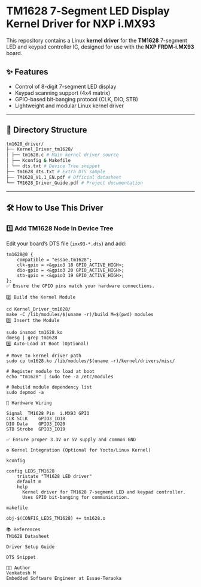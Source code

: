 # TM1628 7‑Segment LED Display Kernel Driver for NXP i.MX93

This repository contains a Linux **kernel driver** for the **TM1628** 7-segment LED and keypad controller IC, designed for use with the **NXP FRDM-i.MX93** board.

## ✨ Features

- Control of 8-digit 7-segment LED display
- Keypad scanning support (4x4 matrix)
- GPIO-based bit-banging protocol (CLK, DIO, STB)
- Lightweight and modular Linux kernel driver

---

## 📁 Directory Structure

```bash
tm1628_driver/
├── Kernel_Driver_tm1628/
│ ├── tm1628.c # Main kernel driver source
│ ├── Kconfig & Makefile
│ └── dts.txt # Device Tree snippet
├── tm1628_dts.txt # Extra DTS sample
├── TM1628_V1.1_EN.pdf # Official datasheet
└── TM1628_Driver_Guide.pdf # Project documentation
```


---

## 🛠️ How to Use This Driver

### 1️⃣ Add TM1628 Node in Device Tree

Edit your board’s DTS file (`imx93-*.dts`) and add:

```dts
tm1628@0 {
    compatible = "essae,tm1628";
    clk-gpio = <&gpio3 18 GPIO_ACTIVE_HIGH>;
    dio-gpio = <&gpio3 20 GPIO_ACTIVE_HIGH>;
    stb-gpio = <&gpio3 19 GPIO_ACTIVE_HIGH>;
};
✅ Ensure the GPIO pins match your hardware connections.

2️⃣ Build the Kernel Module

cd Kernel_Driver_tm1628/
make -C /lib/modules/$(uname -r)/build M=$(pwd) modules
3️⃣ Insert the Module

sudo insmod tm1628.ko
dmesg | grep tm1628
4️⃣ Auto-Load at Boot (Optional)

# Move to kernel driver path
sudo cp tm1628.ko /lib/modules/$(uname -r)/kernel/drivers/misc/

# Register module to load at boot
echo "tm1628" | sudo tee -a /etc/modules

# Rebuild module dependency list
sudo depmod -a

🔌 Hardware Wiring

Signal	TM1628 Pin	i.MX93 GPIO
CLK	SCLK	GPIO3_IO18
DIO	Data	GPIO3_IO20
STB	Strobe	GPIO3_IO19

✅ Ensure proper 3.3V or 5V supply and common GND

⚙️ Kernel Integration (Optional for Yocto/Linux Kernel)

kconfig

config LEDS_TM1628
    tristate "TM1628 LED driver"
    default m
    help
      Kernel driver for TM1628 7-segment LED and keypad controller.
      Uses GPIO bit-banging for communication.

makefile

obj-$(CONFIG_LEDS_TM1628) += tm1628.o

📚 References
TM1628 Datasheet

Driver Setup Guide

DTS Snippet

👨‍💻 Author
Venkatesh M
Embedded Software Engineer at Essae-Teraoka
